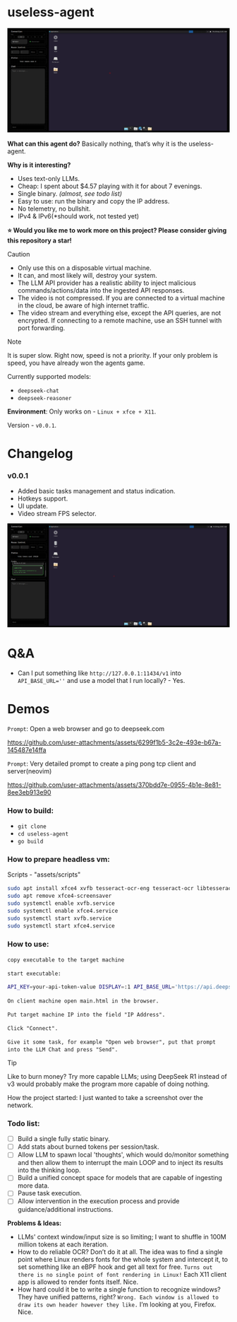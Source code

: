 # useless-agent 

![](/assets/img/demo2.png)

**What can this agent do?** Basically nothing, that’s why it is the useless-agent.  

**Why is it interesting?**  

* Uses text-only LLMs.  
* Cheap: I spent about $4.57 playing with it for about 7 evenings.  
* Single binary. *(almost, see todo list)*  
* Easy to use: run the binary and copy the IP address.  
* No telemetry, no bullshit.
* IPv4 & IPv6(*should work, not tested yet)

**:star: Would you like me to work more on this project? Please consider giving this repository a star!**  

> [!CAUTION]  
> * Only use this on a disposable virtual machine.  
> * It can, and most likely will, destroy your system.  
> * The LLM API provider has a realistic ability to inject malicious commands/actions/data into the ingested API responses.  
> * The video is not compressed. If you are connected to a virtual machine in the cloud, be aware of high internet traffic.  
> * The video stream and everything else, except the API queries, are not encrypted. If connecting to a remote machine, use an SSH tunnel with port forwarding.  

> [!NOTE]  
> It is super slow. Right now, speed is not a priority. If your only problem is speed, you have already won the agents game.  

Currently supported models:
* `deepseek-chat`
* `deepseek-reasoner`

**Environment**: Only works on - `Linux + xfce + X11`.  

Version - `v0.0.1`.  


# Changelog

### v0.0.1

* Added basic tasks management and status indication.
* Hotkeys support.
* UI update.
* Video stream FPS selector.

![](/assets/img/tasks-management.png)

# Q&A
* Can I put something like `http://127.0.0.1:11434/v1` into `API_BASE_URL=''` and use a model that I run locally? - Yes.

# Demos

`Prompt`: Open a web browser and go to deepseek.com

https://github.com/user-attachments/assets/6299f1b5-3c2e-493e-b67a-145487e14ffa

`Prompt`: Very detailed prompt to create a ping pong tcp client and server(neovim)

https://github.com/user-attachments/assets/370bdd7e-0955-4b1e-8e81-8ee3eb913e90



### How to build:
* `git clone`
* `cd useless-agent`
* `go build`

### How to prepare headless vm:
Scripts - "assets/scripts"
```bash
sudo apt install xfce4 xvfb tesseract-ocr-eng tesseract-ocr libtesseract5 libleptonica-dev libtesseract-dev
sudo apt remove xfce4-screensaver
sudo systemctl enable xvfb.service
sudo systemctl enable xfce4.service
sudo systemctl start xvfb.service
sudo systemctl start xfce4.service
```

### How to use:
`copy executable to the target machine`

`start executable:`
```bash
API_KEY=your-api-token-value DISPLAY=:1 API_BASE_URL='https://api.deepseek.com/v1' MODEL_ID='deepseek-chat' ./useless-agent --ip=127.0.0.1 --port 8080
```
`On client machine open main.html in the browser.`

`Put target machine IP into the field "IP Address".`

`Click "Connect".`

`Give it some task, for example "Open web browser", put that prompt into the LLM Chat and press "Send".`

> [!TIP]  
> Like to burn money? Try more capable LLMs; using DeepSeek R1 instead of v3 would probably make the program more capable of doing nothing.

How the project started: I just wanted to take a screenshot over the network.

### Todo list:  
- [ ] Build a single fully static binary.  
- [ ] Add stats about burned tokens per session/task.
- [ ] Allow LLM to spawn local 'thoughts', which would do/monitor something and then allow them to interrupt the main LOOP and to inject its results into the thinking loop.
- [ ] Build a unified concept space for models that are capable of ingesting more data.
- [ ] Pause task execution.
- [ ] Allow intervention in the execution process and provide guidance/additional instructions.

**Problems & Ideas:**  
* LLMs' context window/input size is so limiting; I want to shuffle in 100M million tokens at each iteration.  
* How to do reliable OCR? Don’t do it at all. The idea was to find a single point where Linux renders fonts for the whole system and intercept it, to set something like an eBPF hook and get all text for free. `Turns out there is no single point of font rendering in Linux!` Each X11 client app is allowed to render fonts itself. Nice.  
* How hard could it be to write a single function to recognize windows? They have unified patterns, right? `Wrong. Each window is allowed to draw its own header however they like.` I’m looking at you, Firefox. Nice.  
